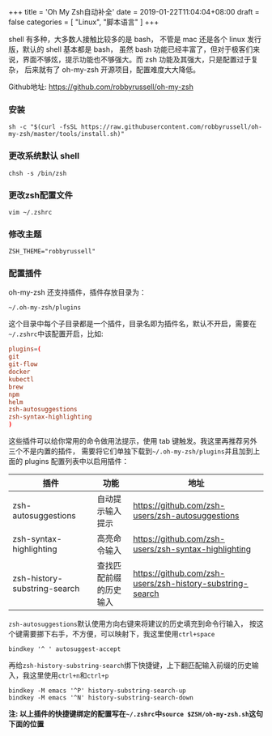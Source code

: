 +++
title = 'Oh My Zsh自动补全'
date = 2019-01-22T11:04:04+08:00
draft = false
categories = [
    "Linux",
    "脚本语言"
]
+++

shell 有多种，大多数人接触比较多的是 bash， 不管是 mac 还是各个 linux 发行版，默认的 shell 基本都是 bash，
虽然 bash 功能已经丰富了，但对于极客们来说，界面不够炫，提示功能也不够强大。而 zsh 功能及其强大，只是配置过于复杂，
后来就有了 oh-my-zsh 开源项目，配置难度大大降低。

Github地址: https://github.com/robbyrussell/oh-my-zsh

### 安装

```shell
sh -c "$(curl -fsSL https://raw.githubusercontent.com/robbyrussell/oh-my-zsh/master/tools/install.sh)"
```

### 更改系统默认 shell
```shell
chsh -s /bin/zsh
```

### 更改zsh配置文件

```shell
vim ~/.zshrc
```

### 修改主题

```shell
ZSH_THEME="robbyrussell"
```

### 配置插件

oh-my-zsh 还支持插件，插件存放目录为：
```shell
~/.oh-my-zsh/plugins
```

这个目录中每个子目录都是一个插件，目录名即为插件名，默认不开启，需要在`~/.zshrc`中该配置开启，比如:
```toml
plugins=(
git
git-flow
docker
kubectl
brew
npm
helm
zsh-autosuggestions
zsh-syntax-highlighting
)
```

这些插件可以给你常用的命令做用法提示，使用 tab 键触发。我这里再推荐另外三个不是内置的插件，
需要将它们单独下载到`~/.oh-my-zsh/plugins`并且加到上面的 plugins 配置列表中以启用插件：

| 插件  | 功能  | 地址  |
|---|---|---|
| zsh-autosuggestions  | 自动提示输入提示  |  https://github.com/zsh-users/zsh-autosuggestions |
|  zsh-syntax-highlighting |  高亮命令输入 |  https://github.com/zsh-users/zsh-syntax-highlighting |
|  zsh-history-substring-search |  查找匹配前缀的历史输入 |  https://github.com/zsh-users/zsh-history-substring-search |

`zsh-autosuggestions`默认使用方向右键来将建议的历史填充到命令行输入，
按这个键需要挪下右手，不方便，可以映射下，我这里使用`ctrl+space`

```shell
bindkey '^ ' autosuggest-accept
```

再给`zsh-history-substring-search`绑下快捷键，上下翻匹配输入前缀的历史输入，我这里使用`ctrl+n`和`ctrl+p`

```shell
bindkey -M emacs '^P' history-substring-search-up
bindkey -M emacs '^N' history-substring-search-down
```

**注: 以上插件的快捷键绑定的配置写在`~/.zshrc`中`source $ZSH/oh-my-zsh.sh`这句下面的位置**